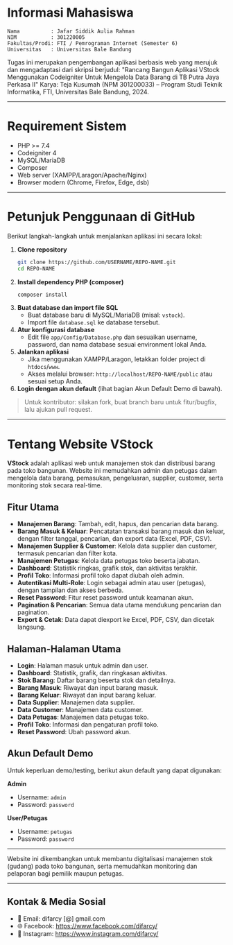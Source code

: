 # Informasi Mahasiswa
```
Nama          : Jafar Siddik Aulia Rahman  
NIM           : 301220005  
Fakultas/Prodi: FTI / Pemrograman Internet (Semester 6)  
Universitas   : Universitas Bale Bandung  
```

Tugas ini merupakan pengembangan aplikasi berbasis web yang merujuk dan mengadaptasi dari skripsi berjudul:
"Rancang Bangun Aplikasi VStock Menggunakan Codeigniter Untuk Mengelola Data Barang di TB Putra Jaya Perkasa II"
Karya: Teja Kusumah (NPM 301200033) – Program Studi Teknik Informatika, FTI, Universitas Bale Bandung, 2024.

---

# Requirement Sistem

- PHP >= 7.4
- Codeigniter 4
- MySQL/MariaDB
- Composer
- Web server (XAMPP/Laragon/Apache/Nginx)
- Browser modern (Chrome, Firefox, Edge, dsb)

---

# Petunjuk Penggunaan di GitHub

Berikut langkah-langkah untuk menjalankan aplikasi ini secara lokal:

1. **Clone repository**
   ```bash
   git clone https://github.com/USERNAME/REPO-NAME.git
   cd REPO-NAME
   ```
2. **Install dependency PHP (composer)**
   ```bash
   composer install
   ```
3. **Buat database dan import file SQL**
   - Buat database baru di MySQL/MariaDB (misal: `vstock`).
   - Import file `database.sql` ke database tersebut.
4. **Atur konfigurasi database**
   - Edit file `app/Config/Database.php` dan sesuaikan username, password, dan nama database sesuai environment lokal Anda.
5. **Jalankan aplikasi**
   - Jika menggunakan XAMPP/Laragon, letakkan folder project di `htdocs`/`www`.
   - Akses melalui browser: `http://localhost/REPO-NAME/public` atau sesuai setup Anda.
6. **Login dengan akun default** (lihat bagian Akun Default Demo di bawah).

> Untuk kontributor: silakan fork, buat branch baru untuk fitur/bugfix, lalu ajukan pull request.

---

# Tentang Website VStock

**VStock** adalah aplikasi web untuk manajemen stok dan distribusi barang pada toko bangunan. Website ini memudahkan admin dan petugas dalam mengelola data barang, pemasukan, pengeluaran, supplier, customer, serta monitoring stok secara real-time.

## Fitur Utama
- **Manajemen Barang**: Tambah, edit, hapus, dan pencarian data barang.
- **Barang Masuk & Keluar**: Pencatatan transaksi barang masuk dan keluar, dengan filter tanggal, pencarian, dan export data (Excel, PDF, CSV).
- **Manajemen Supplier & Customer**: Kelola data supplier dan customer, termasuk pencarian dan filter kota.
- **Manajemen Petugas**: Kelola data petugas toko beserta jabatan.
- **Dashboard**: Statistik ringkas, grafik stok, dan aktivitas terakhir.
- **Profil Toko**: Informasi profil toko dapat diubah oleh admin.
- **Autentikasi Multi-Role**: Login sebagai admin atau user (petugas), dengan tampilan dan akses berbeda.
- **Reset Password**: Fitur reset password untuk keamanan akun.
- **Pagination & Pencarian**: Semua data utama mendukung pencarian dan pagination.
- **Export & Cetak**: Data dapat diexport ke Excel, PDF, CSV, dan dicetak langsung.

## Halaman-Halaman Utama
- **Login**: Halaman masuk untuk admin dan user.
- **Dashboard**: Statistik, grafik, dan ringkasan aktivitas.
- **Stok Barang**: Daftar barang beserta stok dan detailnya.
- **Barang Masuk**: Riwayat dan input barang masuk.
- **Barang Keluar**: Riwayat dan input barang keluar.
- **Data Supplier**: Manajemen data supplier.
- **Data Customer**: Manajemen data customer.
- **Data Petugas**: Manajemen data petugas toko.
- **Profil Toko**: Informasi dan pengaturan profil toko.
- **Reset Password**: Ubah password akun.

## Akun Default Demo
Untuk keperluan demo/testing, berikut akun default yang dapat digunakan:

**Admin**
- Username: `admin`
- Password: `password`

**User/Petugas**
- Username: `petugas`
- Password: `password`

---

Website ini dikembangkan untuk membantu digitalisasi manajemen stok (gudang) pada toko bangunan, serta memudahkan monitoring dan pelaporan bagi pemilik maupun petugas.

---

## Kontak & Media Sosial

- 📧 Email: difarcy [@] gmail.com
- 🌐 Facebook: https://www.facebook.com/difarcy/
- 📸 Instagram: https://www.instagram.com/difarcy/
